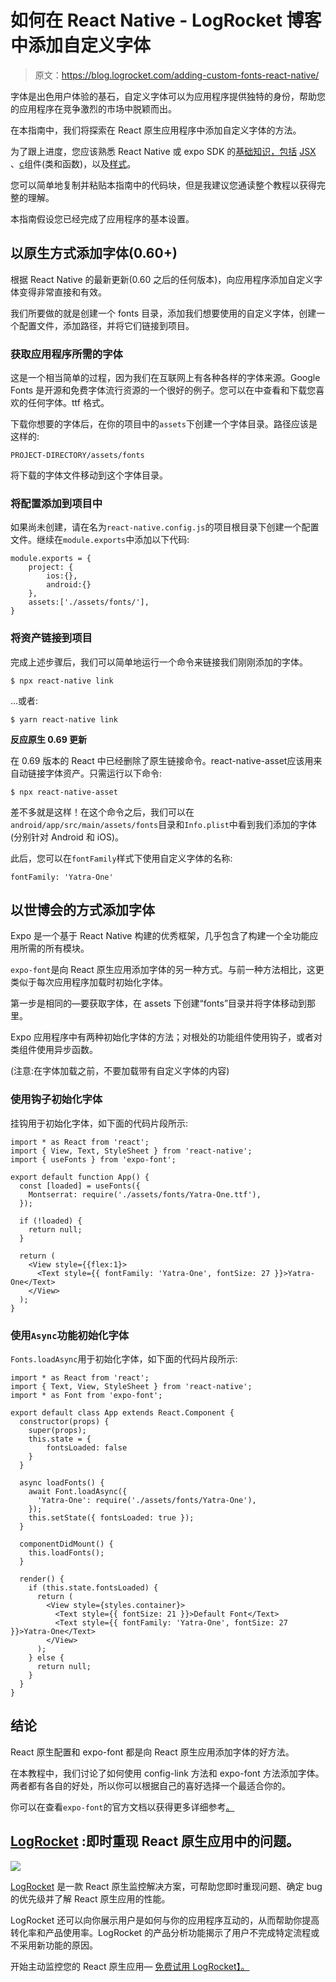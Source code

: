 # 如何在 React Native - LogRocket 博客中添加自定义字体

> 原文：<https://blog.logrocket.com/adding-custom-fonts-react-native/>

字体是出色用户体验的基石，自定义字体可以为应用程序提供独特的身份，帮助您的应用程序在竞争激烈的市场中脱颖而出。

在本指南中，我们将探索在 React 原生应用程序中添加自定义字体的方法。

为了跟上进度，您应该熟悉 React Native 或 expo SDK 的[基础知识，包括](https://blog.logrocket.com/how-to-build-ios-apps-using-react-native/) [JSX](https://blog.logrocket.com/diving-into-the-new-jsx-transform/) 、[c](https://blog.logrocket.com/a-complete-guide-to-default-props-in-react-984ea8e6972d/)组件(类和函数)，以及[样式](https://blog.logrocket.com/react-native-styling-tutorial-with-examples/)。

您可以简单地复制并粘贴本指南中的代码块，但是我建议您通读整个教程以获得完整的理解。

本指南假设您已经完成了应用程序的基本设置。

## 以原生方式添加字体(0.60+)

根据 React Native 的最新更新(0.60 之后的任何版本)，向应用程序添加自定义字体变得非常直接和有效。

我们所要做的就是创建一个 fonts 目录，添加我们想要使用的自定义字体，创建一个配置文件，添加路径，并将它们链接到项目。

### 获取应用程序所需的字体

这是一个相当简单的过程，因为我们在互联网上有各种各样的字体来源。Google Fonts 是开源和免费字体流行资源的一个很好的例子。您可以在中查看和下载您喜欢的任何字体。ttf 格式。

下载你想要的字体后，在你的项目中的`assets`下创建一个字体目录。路径应该是这样的:

```
PROJECT-DIRECTORY/assets/fonts

```

将下载的字体文件移动到这个字体目录。

### 将配置添加到项目中

如果尚未创建，请在名为`react-native.config.js`的项目根目录下创建一个配置文件。继续在`module.exports`中添加以下代码:

```
module.exports = {
    project: {
        ios:{},
        android:{}
    },
    assets:['./assets/fonts/'],
}

```

### 将资产链接到项目

完成上述步骤后，我们可以简单地运行一个命令来链接我们刚刚添加的字体。

```
$ npx react-native link

```

…或者:

```
$ yarn react-native link

```

**反应原生 0.69 更新**

在 0.69 版本的 React 中已经删除了原生链接命令。react-native-asset应该用来自动链接字体资产。只需运行以下命令:

```
$ npx react-native-asset

```

差不多就是这样！在这个命令之后，我们可以在`android/app/src/main/assets/fonts`目录和`Info.plist`中看到我们添加的字体(分别针对 Android 和 iOS)。

此后，您可以在`fontFamily`样式下使用自定义字体的名称:

```
fontFamily: 'Yatra-One'

```

## 以世博会的方式添加字体

Expo 是一个基于 React Native 构建的优秀框架，几乎包含了构建一个全功能应用所需的所有模块。

`expo-font`是向 React 原生应用添加字体的另一种方式。与前一种方法相比，这更类似于每次应用程序加载时初始化字体。

第一步是相同的—要获取字体，在 assets 下创建“fonts”目录并将字体移动到那里。

Expo 应用程序中有两种初始化字体的方法；对根处的功能组件使用钩子，或者对类组件使用异步函数。

(注意:在字体加载之前，不要加载带有自定义字体的内容)

### 使用钩子初始化字体

挂钩用于初始化字体，如下面的代码片段所示:

```
import * as React from 'react';
import { View, Text, StyleSheet } from 'react-native';
import { useFonts } from 'expo-font';

export default function App() {
  const [loaded] = useFonts({
    Montserrat: require('./assets/fonts/Yatra-One.ttf'),
  });

  if (!loaded) {
    return null;
  }

  return (
    <View style={{flex:1}>
      <Text style={{ fontFamily: 'Yatra-One', fontSize: 27 }}>Yatra-One</Text>
    </View>
  );
}

```

### 使用`Async`功能初始化字体

`Fonts.loadAsync`用于初始化字体，如下面的代码片段所示:

```
import * as React from 'react';
import { Text, View, StyleSheet } from 'react-native';
import * as Font from 'expo-font';

export default class App extends React.Component {
  constructor(props) {
    super(props);
    this.state = {
        fontsLoaded: false
    }
  }

  async loadFonts() {
    await Font.loadAsync({
      'Yatra-One': require('./assets/fonts/Yatra-One'),
    });
    this.setState({ fontsLoaded: true });
  }

  componentDidMount() {
    this.loadFonts();
  }

  render() {
    if (this.state.fontsLoaded) {
      return (
        <View style={styles.container}>
          <Text style={{ fontSize: 21 }}>Default Font</Text>
          <Text style={{ fontFamily: 'Yatra-One', fontSize: 27 }}>Yatra-One</Text>
        </View>
      );
    } else {
      return null;
    }
  }
}

```

## 结论

React 原生配置和 expo-font 都是向 React 原生应用添加字体的好方法。

在本教程中，我们讨论了如何使用 config-link 方法和 expo-font 方法添加字体。两者都有各自的好处，所以你可以根据自己的喜好选择一个最适合你的。

你可以在查看`expo-font`的官方文档以获得更多详细参考[。](https://docs.expo.dev/versions/latest/sdk/font/)

## [LogRocket](https://lp.logrocket.com/blg/react-native-signup) :即时重现 React 原生应用中的问题。

[![](img/110055665562c1e02069b3698e6cc671.png)](https://lp.logrocket.com/blg/react-native-signup)

[LogRocket](https://lp.logrocket.com/blg/react-native-signup) 是一款 React 原生监控解决方案，可帮助您即时重现问题、确定 bug 的优先级并了解 React 原生应用的性能。

LogRocket 还可以向你展示用户是如何与你的应用程序互动的，从而帮助你提高转化率和产品使用率。LogRocket 的产品分析功能揭示了用户不完成特定流程或不采用新功能的原因。

开始主动监控您的 React 原生应用— [免费试用 LogRocket】。](https://lp.logrocket.com/blg/react-native-signup)